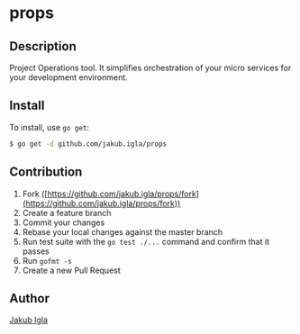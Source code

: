 # props



## Description

Project Operations tool. It simplifies orchestration of your micro services for your development environment. 

## Install

To install, use `go get`:

```bash
$ go get -d github.com/jakub.igla/props
```

## Contribution

1. Fork ([https://github.com/jakub.igla/props/fork](https://github.com/jakub.igla/props/fork))
1. Create a feature branch
1. Commit your changes
1. Rebase your local changes against the master branch
1. Run test suite with the `go test ./...` command and confirm that it passes
1. Run `gofmt -s`
1. Create a new Pull Request

## Author

[Jakub Igla](https://github.com/jakub.igla)
